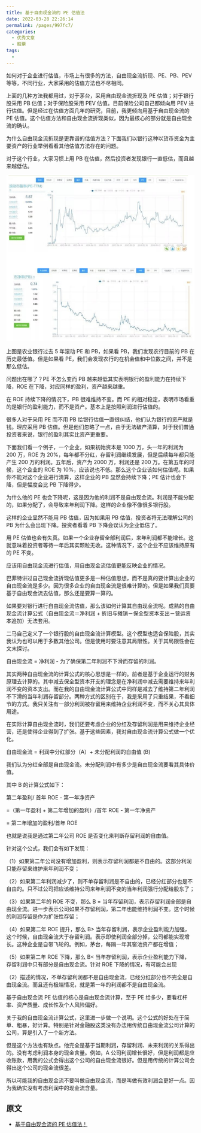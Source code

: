 ```yaml
---
title: 基于自由现金流的 PE 估值法
date: 2022-03-28 22:26:14
permalink: /pages/997fc7/
categories:
  - 优秀文章
  - 股票
tags:
  -
---
```


如何对于企业进行估值，市场上有很多的方法，自由现金流折现、PE、PB、PEV 等等，不同行业，大家采用的估值方法也不尽相同。

上面的几种方法我都用过，对于茅台，采用自由现金流折现及 PE 估值；对于银行股采用 PB 估值；对于保险股采用 PEV 估值。目前保险公司自己都倾向用 PEV 进行估值。但是经过在估值方面几年的研究，目前，我更倾向用基于自由现金流的 PE 估值。这个估值方法和自由现金流折现类似，因为最核心的部分就是自由现金流的确认。

为什么自由现金流折现是更靠谱的估值方法？下面我们以银行这种以货币资金为主要资产的行业举例看看其他估值方法存在的问题。

对于这个行业，大家习惯上用 PB 在估值，然后投资者发现银行一直低估，而且越来越低估。

![](../../.vuepress/public/img/article/386.png)

上图是农业银行过去 5 年滚动 PE 和 PB，如果看 PB，我们发现农行目前的 PB 在历史最低值。但是如果看 PE，我们会发现农行的在机会值和中位数之间，并不是那么低估。

问题出在哪了？PE 不怎么变而 PB 越来越低其实表明银行的盈利能力在持续下降，ROE 在下降，对应同样的盈利，资产越来越重。

在 ROE 持续下降的情况下，PB 很难维持不变。而 PE 的相对稳定，表明市场看重的是银行的盈利能力，而不是资产。基本上是按照利润进行估值的。

很多人对于采用 PE 而不用 PB 给银行估值一直很纠结，他们认为银行的资产就是钱。理应采用 PB 估值。但是他们忽略了一点，由于无法破产清算，对于我们普通投资者来说，银行的盈利其实比资产更重要。

下面我们看一个例子，一个企业，如果初始资本是 1000 万，头一年的利润为 200 万，ROE 为 20%，每年都不分红，存留利润继续发展，但是后续每年都只能产生 200 万的利润。五年后，资产为 2000 万，利润还是 200 万。在第五年的时候，这个企业的 ROE 为 10%，应该说也不低。那么这个企业该如何估值呢。如果你不能对这个企业进行清算，这样企业的 PB 显然会持续下降；PE 估计也会下降，但是幅度会比 PB 下降得少。

为什么他的 PE 也会下降呢，这是因为他的利润不是自由现金流。利润是不能分配的，如果分配了，会导致来年利润下降。这样的企业像不像很多银行股。

这样的企业显然不能用 PB 估值，因为如果用 PB 估值，投资者将无法理解公司的 PB 为什么会出现下降。投资者看着 PB 下降会误认为企业低估了。

用 PE 估值也会有失真。如果一个企业存留全部利润后，来年利润都不能增长。这就意味着投资者等待一年后其实颗粒无收。这种情况下，这个企业不应该维持原有的 PE 不变。

应该用自由现金流进行估值，用自由现金流估值更能反映企业的情况。

巴菲特讲过自己现金流折现估值更多是一种估值思想，而不是真的要计算出企业的自由现金流是多少。因为很多企业的自由现金流是很难计算的。但是如果我们真要基于自由现金流去估值，那么还是要算一算的。

如果要对银行进行自由现金流估值，那么该如何计算其自由现金流呢。成熟的自由现金流计算公式（自由现金流＝净利润 + 折旧与摊销－保全型资本支出－营运资本追加）无法套用。

二马自己定义了一个银行股的自由现金流计算模型。这个模型也适合保险股，其实我认为也可以用于多数其他公司。但是使用时要注意其局限性。关于其局限性会在文末探讨。

自由现金流  = 净利润 - 为了确保第二年利润不下滑而存留的利润。

其实两种自由现金流的计算公式的核心思想是一样的。前者是基于企业运行的财务原理去计算的。其中减去保全型资本开支的理念是在净利润中减去需要维持来年利润不变的资本支出。而在我的自由现金流计算公式中同样是减去了维持第二年利润不下滑的当年利润存留部分。两种方式的区别在于，我是采用了只重结果，不看细节的方式。我只关注有一部分利润被存留用来维持企业利润不变，而不关心其具体用途。

在实际计算自由现金流时，我们还要考虑企业的分红及存留利润是用来维持企业经营，还是使得企业得到了扩张。基于这些因素，我对自由现金流计算公式做一个优化。

自由现金流 = 利润中分红部分（A）+ 未分配利润的自由值 (B)

我们认为分红全部是自由现金流。未分配利润中有多少是自由现金流要看其具体价值。

其中 B 的计算公式如下：

第二年盈利/ 首年 ROE - 第一年净资产

=（第一年盈利 + 第二年增加的盈利）/首年 ROE - 第一年净资产

= 第二年增加的盈利/首年 ROE

也就是说我是通过第二年公司 ROE 是否变化来判断存留利润的自由值。

针对这个公式，我们会有如下发现：

（1）如果第二年公司没有增加盈利，则表示存留利润都是不自由的。这部分利润只能存留来维护来年利润不变；

（2）如果第二年利润减少了，则不单存留利润是不自由的，已经分红部分也是不自由的。只不过公司把应该维持公司来年利润不变的当年利润强行分配给股东了；

（3）如果第二年的 ROE 不变，那么 B = 当年存留利润，表示存留利润全部是自由现金流。进一步表示公司如果不存留利润，第二年也能维持利润不变。这个时候的利润存留是作为扩张性存留；

（4）如果第二年 ROE 提升，那么 B> 当年存留利润，表示企业盈利能力加强，这个时候，自由现金流大于存留利润。表示即使利润全部分掉，公司都能实现增长。这种企业是自带飞轮的。例如，茅台，每隔一年其窖池资产都在增值；

（5）如果第二年 ROE 下降，那么 B< 当年存留利润，表示企业盈利能力下降，存留利润中只有部分是自由现金流。针对 ROE 下降的情况，有可能会出现

（2）描述的情况，不单存留利润都不是自由现金流，已经分红部分也不完全是自由现金流。而且还有极端情况，就是第一年的利润都不是自由现金流。

基于自由现金流 PE 估值的核心是自由现金流计算，至于 PE 给多少，要看杠杆率、资产质量、成长性及个人风险偏好。

关于我的自由现金流计算公式，这里进一步做一个说明。这个公式的好处在于简单、粗暴，好计算。特别是针对金融股这类没有办法用传统自由现金流公司计算的公司，算是引入了一个新方法。

但是这个方法也有缺点。他完全是基于当期利润，存留利润、未来利润的关系得出的。没有考虑利润本身的现金含量。例如，A 公司利润增长很好，但是利润都是应收账款，用我的公式会得出这个公司的自由现金流很好。但是用传统的计算公司会得出这个公司的现金流很差。

所以可能我的自由现金流不要叫做自由现金流，而是叫做有效利润会更好一点。因为我确实没有考虑利润中的现金流含量。

## 原文

- [基于自由现金流的 PE 估值法！](https://mp.weixin.qq.com/s/rgiLedUgKURyR5ckjosb-A)
